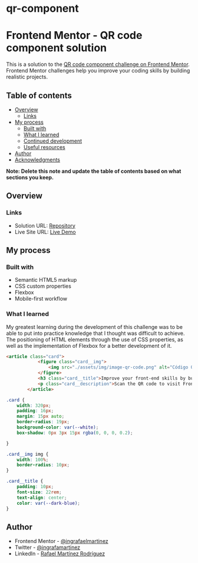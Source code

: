 # qr-component


# Frontend Mentor - QR code component solution

This is a solution to the [QR code component challenge on Frontend Mentor](https://www.frontendmentor.io/challenges/qr-code-component-iux_sIO_H). Frontend Mentor challenges help you improve your coding skills by building realistic projects. 


## Table of contents

- [Overview](#overview)
  - [Links](#links)
- [My process](#my-process)
  - [Built with](#built-with)
  - [What I learned](#what-i-learned)
  - [Continued development](#continued-development)
  - [Useful resources](#useful-resources)
- [Author](#author)
- [Acknowledgments](#acknowledgments)

**Note: Delete this note and update the table of contents based on what sections you keep.**

## Overview

### Links

- Solution URL: [Repository](https://github.com/ingrafaelmartinez/qr-component)
- Live Site URL: [Live Demo](https://ingrafaelmartinez.github.io/qr-component/)

## My process

### Built with

- Semantic HTML5 markup
- CSS custom properties
- Flexbox
- Mobile-first workflow


### What I learned

My greatest learning during the development of this challenge was to be able to put into practice knowledge that I thought was difficult to achieve. The positioning of HTML elements through the use of CSS properties, as well as the implementation of Flexbox for a better development of it.

```html
<article class="card">
            <figure class="card__img">
                <img src="./assets/img/image-qr-code.png" alt="Código QR con link a FrontEnd Mentor">
            </figure>
            <h3 class="card__title">Improve your front-end skills by building projects</h3>
            <p class="card__description">Scan the QR code to visit Frontend Mentor and take your coding skills to the next level</p>
        </article>
```
```css
.card {
    width: 320px;
    padding: 16px;
    margin: 15px auto;
    border-radius: 19px;
    background-color: var(--white);
    box-shadow: 0px 3px 15px rgba(0, 0, 0, 0.2);

}

.card__img img {
    width: 100%;
    border-radius: 10px;
}

.card__title {
    padding: 10px;
    font-size: 22rem;
    text-align: center;
    color: var(--dark-blue);
}
```

## Author

- Frontend Mentor - [@ingrafaelmartinez](https://www.frontendmentor.io/profile/ingrafaelmartinez)
- Twitter - [@ingrafamartinez](https://twitter.com/ingrafamartinez)
- LinkedIn - [Rafael Martínez Rodríguez](www.linkedin.com/in/rafael-mart%C3%ADnez-rodr%C3%ADguez-2b266a30)


